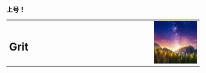 ### 上号！
<table border="0">
  <tr>
    <td width="75%">
      <h1>Grit</h1>
      <p><b></b></p>
      <p><b></b></p>
      <p><b></b></p>
      <p><b></b></p>
    </td>
    <td width="25%">
      <img src="./head.jpg" width="100%">      
    </td>
  </tr>
</table>
